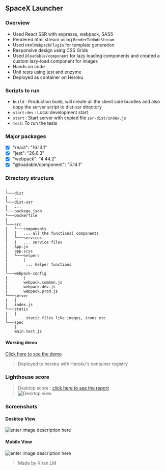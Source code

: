 ## SpaceX Launcher

### Overview

- Used React SSR with expresss, webpack, SASS
- Rendered html stream using `RenderToNodeStream`
- Used `HtmlWebpackPlugin` for template generation
- Responsive design using CSS Grids
- Used `@loadable/component` for lazy loading components and created a custom lazy-load component for images
- Hands on code
- Unit tests using jest and enzyme
- Deployed as container on Heroku

### Scripts to run

- `build` : Production build, will create all the client side bundles and also copy the server script to dist-ssr directory
- `start:dev` : Local development start
- `start` : Start server with copied file `ssr-dist/index.js`
- `test`: To run the tests

### Major packages

- [x] "react": "16.13.1"
- [x] "jest": "26.6.3"
- [x] "webpack": "4.44.2"
- [x] "@loadable/component": "5.14.1"

### Directory structure

```
.
└───dist
|   ...
└───dist-ssr
|   ...
└───package.json
└───Dockerfile
│
└───src
│   └───components
│   │   ... all the functional components
│   └───services
│   |   ... service files
|   App.js
|   app.scss
│   └───helpers
|       |
|        ... helper functions
│
└───webpack-config
|       |
|       webpack.common.js
|       webpack.dev.js
|       webpack.prod.js
└───server
|   |
|   index.js
└───static
|   |
|    ... static files like images, icons etc
└───spec
    |
    main.test.js
```

#### Working demo

[Click here to see the demo](https://spacex-launcher-ui.herokuapp.com)

> Deployed to heroku with Heroku's container registry

### Lighthouse score

> Desktop score : [click here to see the report](https://github.com/kiranlm/spacex-launcher-ui/blob/master/reports/report.pdf)  
> ![Desktop view](https://images2.imgbox.com/b0/39/CCbQJWjN_o.png)

### Screenshots

#### Desktop View

![enter image description here](https://images2.imgbox.com/42/67/zDPMmTg4_o.png)

#### Mobile View

![enter image description here](https://images2.imgbox.com/12/6b/9BcXDyBj_o.png)

> Made by Kiran LM
